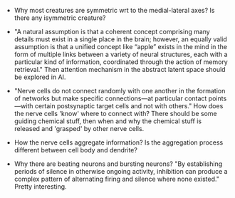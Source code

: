 - Why most creatures are symmetric wrt to the medial-lateral axes? Is there any isymmetric creature?

- "A natural assumption is that a coherent concept comprising many details must exist in a single place in the brain; however, an equally valid assumption is that a unified concept like “apple” exists in the mind in the form of multiple links between a variety of neural structures, each with a particular kind of information, coordinated through the action of memory retrieval." Then attention mechanism in the abstract latent space should be explored in AI.

- "Nerve cells do not connect randomly with one another in the formation of networks but make specific connections—at particular contact points—with certain postsynaptic target cells and not with others." How does the nerve cells 'know' where to connect with? There should be some guiding chemical stuff, then when and why the chemical stuff is released and 'grasped' by other nerve cells.

- How the nerve cells aggregate information? Is the aggregation process different between cell body and dendrite?

- Why there are beating neurons and bursting neurons? "By establishing periods of silence in otherwise ongoing activity, inhibition can produce a complex pattern of alternating firing and silence where none existed." Pretty interesting.
